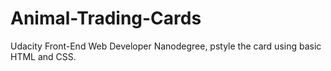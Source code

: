 # Animal-Trading-Cards
Udacity Front-End Web Developer Nanodegree, pstyle the card using basic HTML and CSS.
